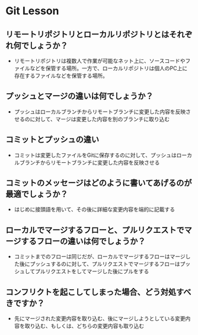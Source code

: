# Git Lesson

## リモートリポジトリとローカルリポジトリとはそれぞれ何でしょうか？

- リモートリポジトリは複数人で作業が可能なネット上に、ソースコードやファイルなどを保管する場所。一方で、ローカルリポジトリは個人のPC上に存在するファイルなどを保管する場所。

## プッシュとマージの違いは何でしょうか？

- プッシュはローカルブランチからリモートブランチに変更した内容を反映させるのに対して、マージは変更した内容を別のブランチに取り込む

## コミットとプッシュの違い

- コミットは変更したファイルをGitに保存するのに対して、プッシュはローカルブランチからリモートブランチに変更した内容を反映させる

## コミットのメッセージはどのように書いてあげるのが最適でしょうか？

- はじめに接頭語を用いて、その後に詳細な変更内容を端的に記載する

## ローカルでマージするフローと、プルリクエストでマージするフローの違いは何でしょうか？

- コミットまでのフローは同じだが、ローカルでマージするフローはマージした後にプッシュするのに対して、プルリクエストでマージするフローはプッシュしてプルリクエストをしてマージした後にプルをする

## コンフリクトを起こしてしまった場合、どう対処すべきですか？

- 先にマージされた変更内容を取り込む、後にマージしようとしている変更内容を取り込む、もしくは、どちらの変更内容も取り込む

